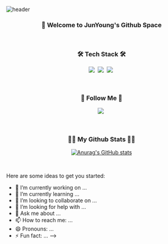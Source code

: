 ![header](https://capsule-render.vercel.app/api?type=waving&color=0:a82da8,100:da8f00&height=230&section=header&text=JunYoungLee&fontAlign=70&fontAlignY=40&fontSize=60&fontColor=ffffff)

<h3 align="center"> 👋 Welcome to JunYoung's Github Space</h3>
<br/>

<h3 align="center">🛠 Tech Stack 🛠</h3>
<p align="center">
  <img src="https://img.shields.io/badge/Java-ffb13b?style=flat-square&logo=java&logoColor=white"/></a>&nbsp
  <img src="https://img.shields.io/badge/Spring-31B404?style=flat-square&logo=Spring&logoColor=white"/></a>&nbsp
  <img src="https://img.shields.io/badge/Python-3766AB?style=flat-square&logo=Python&logoColor=white"/></a>&nbsp
</p>

<br/>

<h3 align="center">👋 Follow Me 👋</h3>
<p align="center">
  <a href="mailto:juneyng02@gmail.com" target="_blank"><img src="https://img.shields.io/badge/Gmail-d14836?style=flat-square&logo=Gmail&logoColor=white&link=daekyeongp96@gmail.com"/></a>&nbsp
</p>

<br/>

<h3 align="center">👨‍💻 My Github Stats 👨‍💻</h3>
<div align="center">

[![Anurag's GitHub stats](https://github-readme-stats.vercel.app/api?username=juneyng&hide_title=true&show_icons=true&include_all_commits=true&disable_animations=true&theme=vue)](https://github.com/anuraghazra/github-readme-stats)
</div>

<br/>


Here are some ideas to get you started:

- 🔭 I’m currently working on ...
- 🌱 I’m currently learning ...
- 👯 I’m looking to collaborate on ...
- 🤔 I’m looking for help with ...
- 💬 Ask me about ...
- 📫 How to reach me: ...
- 😄 Pronouns: ...
- ⚡ Fun fact: ...
-->
